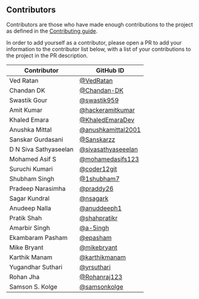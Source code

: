 ## Contributors

Contributors are those who have made enough contributions to the project as defined in the [Contributing guide](https://kyverno.io/community/#contributing).

In order to add yourself as a contributor, please open a PR to add your information to the contributor list below, with a list of your contributions to the project in the PR description.

| Contributor           | GitHub ID                                                  |
| --------------------- | ---------------------------------------------------------- |
| Ved Ratan             | [@VedRatan](https://github.com/VedRatan)                   |
| Chandan DK            | [@Chandan-DK](https://github.com/Chandan-DK)               |
| Swastik Gour          | [@swastik959](https://github.com/swastik959)               |
| Amit Kumar            | [@hackeramitkumar](https://github.com/hackeramitkumar)     |
| Khaled Emara          | [@KhaledEmaraDev](https://github.com/KhaledEmaraDev)       |
| Anushka Mittal        | [@anushkamittal2001](https://github.com/anushkamittal2001) |
| Sanskar Gurdasani     | [@Sanskarzz](https://github.com/Sanskarzz)                 |
| D N Siva Sathyaseelan | [@sivasathyaseeelan](https://github.com/sivasathyaseeelan) |
| Mohamed Asif S        | [@mohamedasifs123](https://github.com/mohamedasifs123)     |
| Suruchi Kumari        | [@coder12git](https://github.com/coder12git)               |
| Shubham Singh         | [@1shubham7](https://github.com/1shubham7)                 |
| Pradeep Narasimha     | [@praddy26](https://github.com/praddy26)                   |
| Sagar Kundral         | [@nsagark](https://github.com/nsagark)                     |
| Anudeep Nalla         | [@anuddeeph1](https://github.com/anuddeeph1)               |
| Pratik Shah           | [@shahpratikr](https://github.com/shahpratikr)             |
| Amarbir Singh         | [@a-5ingh](https://github.com/A-5ingh)                     |
| Ekambaram Pasham      | [@epasham](https://github.com/epasham)                     |
| Mike Bryant           | [@mikebryant](https://github.com/mikebryant)               |
| Karthik Manam         | [@karthikmanam](https://github.com/karthikmanam)           |
| Yugandhar Suthari     | [@yrsuthari](https://github.com/yrsuthari)                 |
| Rohan Jha             | [@Rohanraj123](https://github.com/Rohanraj123)             |
| Samson S. Kolge       | [@samsonkolge](https://github.com/samsonkolge)             |
